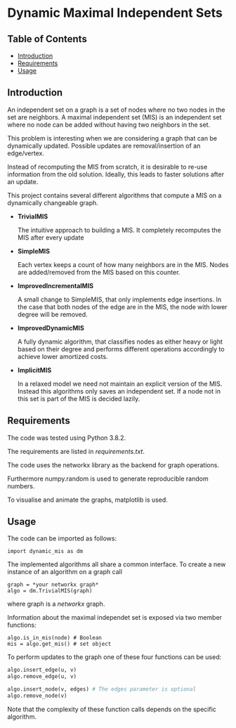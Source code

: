 
# Dynamic Maximal Independent Sets

<!-- TABLE OF CONTENTS -->
## Table of Contents

* [Introduction](#introdcution)
* [Requirements](#requirements)
* [Usage](#usage)


<!-- Introduction -->
## Introduction

An independent set on a graph is a set of nodes where no two nodes in the set are neighbors.
A maximal independent set (MIS) is an independent set where no node can be added without having two neighbors in the set.

This problem is interesting when we are considering a graph that can be dynamically updated.
Possible updates are removal/insertion of an edge/vertex.

Instead of recomputing the MIS from scratch, it is desirable to re-use information from the old solution. Ideally, this
leads to faster solutions after an update.

This project contains several different algorithms that compute a MIS on a dynamically changeable graph.

* **TrivialMIS**

    The intuitive approach to building a MIS. It completely recomputes the MIS after every update
    
* **SimpleMIS**

    Each vertex keeps a count of how many neighbors are in the MIS. Nodes are added/removed from the MIS based
    on this counter.
    
* **ImprovedIncrementalMIS**
    
    A small change to SimpleMIS, that only implements edge insertions. In the case that both nodes of the edge
    are in the MIS, the node with lower degree will be removed.
    
* **ImprovedDynamicMIS**

    A fully dynamic algorithm, that classifies nodes as either heavy or light based on their degree and performs
    different operations accordingly to achieve lower amortized costs.
    
* **ImplicitMIS**

    In a relaxed model we need not maintain an explicit version of the MIS. Instead this algorithms only saves an 
    independent set. If a node not in this set is part of the MIS is decided lazily.

<!-- Requirements -->
## Requirements

The code was tested using Python 3.8.2.

The requirements are listed in *requirements.txt*.

The code uses the networkx library as the backend for graph operations.

Furthermore numpy.random is used to generate reproducible random numbers.

To visualise and animate the graphs, matplotlib is used.



<!-- USAGE EXAMPLES -->
## Usage

The code can be imported as follows:

```
import dynamic_mis as dm
```

The implemented algorithms all share a common interface.
To create a new instance of an algorithm on a graph call

```
graph = *your networkx graph*
algo = dm.TrivialMIS(graph)
```

where graph is a *networkx* graph.

Information about the maximal independet set is exposed via
two member functions:

```
algo.is_in_mis(node) # Boolean
mis = algo.get_mis() # set object
```

To perform updates to the graph one of these four functions can be used:

```python
algo.insert_edge(u, v)
algo.remove_edge(u, v)

algo.insert_node(v, edges) # The edges parameter is optional
algo.remove_node(v)
```

Note that the complexity of these function calls depends on the specific algorithm.

